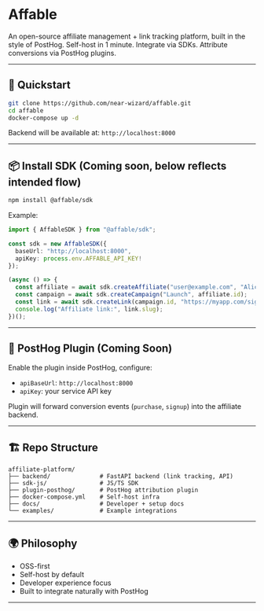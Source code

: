 # Affable

An open-source affiliate management + link tracking platform, built in the style of PostHog.
Self-host in 1 minute. Integrate via SDKs. Attribute conversions via PostHog plugins.

---

## 🚀 Quickstart

```bash
git clone https://github.com/near-wizard/affable.git
cd affable
docker-compose up -d
```

Backend will be available at: `http://localhost:8000`

---

## 📦 Install SDK (Coming soon, below reflects intended flow)

```bash
npm install @affable/sdk
```

Example:

```ts
import { AffableSDK } from "@affable/sdk";

const sdk = new AffableSDK({
  baseUrl: "http://localhost:8000",
  apiKey: process.env.AFFABLE_API_KEY!
});

(async () => {
  const affiliate = await sdk.createAffiliate("user@example.com", "Alice");
  const campaign = await sdk.createCampaign("Launch", affiliate.id);
  const link = await sdk.createLink(campaign.id, "https://myapp.com/signup");
  console.log("Affiliate link:", link.slug);
})();
```

---

## 🔌 PostHog Plugin (Coming Soon)

Enable the plugin inside PostHog, configure:

- `apiBaseUrl`: `http://localhost:8000`
- `apiKey`: your service API key

Plugin will forward conversion events (`purchase`, `signup`) into the affiliate backend.

---

## 🏗️ Repo Structure

```
affiliate-platform/
├── backend/              # FastAPI backend (link tracking, API)
├── sdk-js/               # JS/TS SDK
├── plugin-posthog/       # PostHog attribution plugin
├── docker-compose.yml    # Self-host infra
├── docs/                 # Developer + setup docs
└── examples/             # Example integrations
```

---

## 🌍 Philosophy

- OSS-first
- Self-host by default
- Developer experience focus
- Built to integrate naturally with PostHog

---
